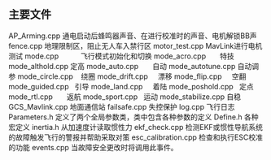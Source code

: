 ## 主要文件
AP_Arming.cpp         通电启动后蜂鸣器声音、在进行校准时的声音、电机解锁BB声
fence.cpp             地理限制区，阻止无人车入禁行区
motor_test.cpp        MavLink进行电机测试
mode.cpp              飞行模式初始化和切换
mode_acro.cpp         特技
mode_althold.cpp      定高
mode_auto.cpp         自动
mode_autotune.cpp     自动调参
mode_circle.cpp       绕圈
mode_drift.cpp        漂移
mode_flip.cpp         空翻
mode_guided.cpp       引导
mode_land.cpp         着陆
mode_poshold.cpp      定点
mode_rtl.cpp          返航
mode_sport.cpp        运动
mode_stabilize.cpp    自稳
GCS_Mavlink.cpp       地面通信站
failsafe.cpp          失控保护
log.cpp               飞行日志
Parameters.h          定义了两个全局参数类，类中包含各种参数的定义
Define.h              各种宏定义
inertia.h             从加速度计读取惯性力
ekf_check.cpp         检测EKF或惯性导航系统的故障触发飞行的警报并帮助采取对策
esc_calibration.cpp   检查和执行ESC校准的功能
events.cpp            当故障安全更改时将调用此事件。


